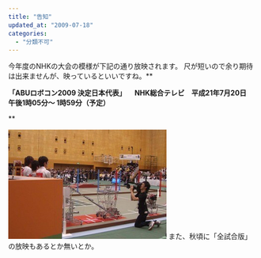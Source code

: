 ```yaml
---
title: "告知"
updated_at: "2009-07-18"
categories: 
  - "分類不可"
---
```


今年度のNHKの大会の模様が下記の通り放映されます。 尺が短いので余り期待は出来ませんが、映っているといいですね。**

**「ABUロボコン2009 決定日本代表」 　NHK総合テレビ　平成21年7月20日　午後1時05分～ 1時59分（予定）**

**

![225035_1245015165.jpg](images/225035_1245015165-thumbnail2.jpg) また、秋頃に「全試合版」の放映もあるとか無いとか。
